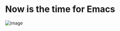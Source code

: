 # Now is the time for Emacs

![image](https://github.com/habamax/.emacs.d/assets/234774/1ca34e4e-e190-4ed0-a3be-049d2f99e9f3)
